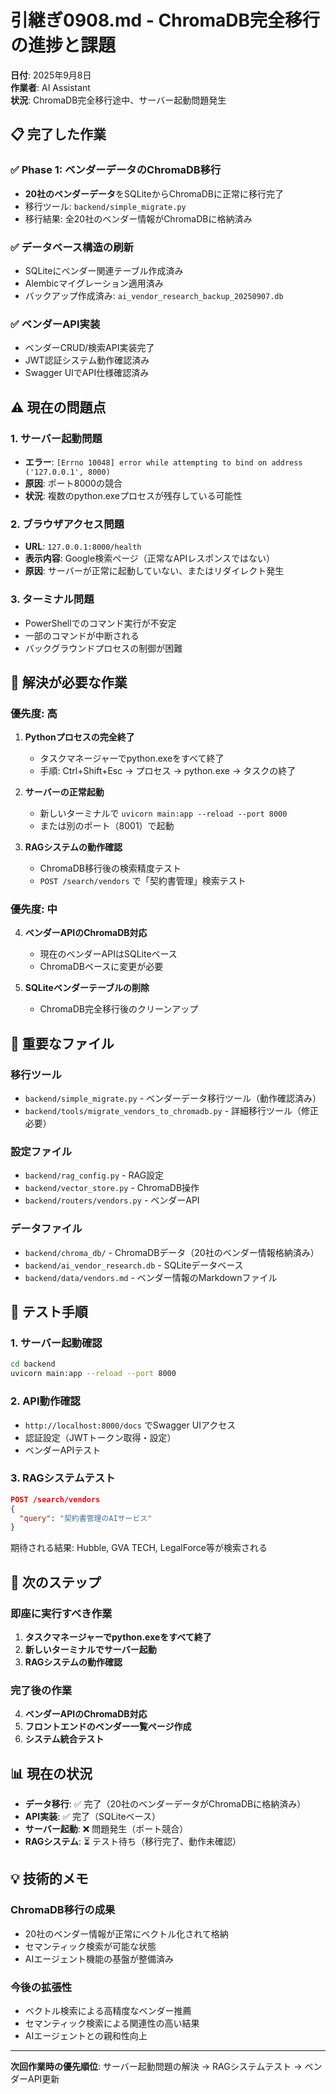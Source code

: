 # 引継ぎ0908.md - ChromaDB完全移行の進捗と課題

**日付**: 2025年9月8日  
**作業者**: AI Assistant  
**状況**: ChromaDB完全移行途中、サーバー起動問題発生

## 📋 完了した作業

### ✅ **Phase 1: ベンダーデータのChromaDB移行**
- **20社のベンダーデータ**をSQLiteからChromaDBに正常に移行完了
- 移行ツール: `backend/simple_migrate.py`
- 移行結果: 全20社のベンダー情報がChromaDBに格納済み

### ✅ **データベース構造の刷新**
- SQLiteにベンダー関連テーブル作成済み
- Alembicマイグレーション適用済み
- バックアップ作成済み: `ai_vendor_research_backup_20250907.db`

### ✅ **ベンダーAPI実装**
- ベンダーCRUD/検索API実装完了
- JWT認証システム動作確認済み
- Swagger UIでAPI仕様確認済み

## ⚠️ 現在の問題点

### **1. サーバー起動問題**
- **エラー**: `[Errno 10048] error while attempting to bind on address ('127.0.0.1', 8000)`
- **原因**: ポート8000の競合
- **状況**: 複数のpython.exeプロセスが残存している可能性

### **2. ブラウザアクセス問題**
- **URL**: `127.0.0.1:8000/health`
- **表示内容**: Google検索ページ（正常なAPIレスポンスではない）
- **原因**: サーバーが正常に起動していない、またはリダイレクト発生

### **3. ターミナル問題**
- PowerShellでのコマンド実行が不安定
- 一部のコマンドが中断される
- バックグラウンドプロセスの制御が困難

## 🔧 解決が必要な作業

### **優先度: 高**
1. **Pythonプロセスの完全終了**
   - タスクマネージャーでpython.exeをすべて終了
   - 手順: Ctrl+Shift+Esc → プロセス → python.exe → タスクの終了

2. **サーバーの正常起動**
   - 新しいターミナルで `uvicorn main:app --reload --port 8000`
   - または別のポート（8001）で起動

3. **RAGシステムの動作確認**
   - ChromaDB移行後の検索精度テスト
   - `POST /search/vendors` で「契約書管理」検索テスト

### **優先度: 中**
4. **ベンダーAPIのChromaDB対応**
   - 現在のベンダーAPIはSQLiteベース
   - ChromaDBベースに変更が必要

5. **SQLiteベンダーテーブルの削除**
   - ChromaDB完全移行後のクリーンアップ

## 📁 重要なファイル

### **移行ツール**
- `backend/simple_migrate.py` - ベンダーデータ移行ツール（動作確認済み）
- `backend/tools/migrate_vendors_to_chromadb.py` - 詳細移行ツール（修正必要）

### **設定ファイル**
- `backend/rag_config.py` - RAG設定
- `backend/vector_store.py` - ChromaDB操作
- `backend/routers/vendors.py` - ベンダーAPI

### **データファイル**
- `backend/chroma_db/` - ChromaDBデータ（20社のベンダー情報格納済み）
- `backend/ai_vendor_research.db` - SQLiteデータベース
- `backend/data/vendors.md` - ベンダー情報のMarkdownファイル

## 🧪 テスト手順

### **1. サーバー起動確認**
```bash
cd backend
uvicorn main:app --reload --port 8000
```

### **2. API動作確認**
- `http://localhost:8000/docs` でSwagger UIアクセス
- 認証設定（JWTトークン取得・設定）
- ベンダーAPIテスト

### **3. RAGシステムテスト**
```json
POST /search/vendors
{
  "query": "契約書管理のAIサービス"
}
```

期待される結果: Hubble, GVA TECH, LegalForce等が検索される

## 🎯 次のステップ

### **即座に実行すべき作業**
1. **タスクマネージャーでpython.exeをすべて終了**
2. **新しいターミナルでサーバー起動**
3. **RAGシステムの動作確認**

### **完了後の作業**
4. **ベンダーAPIのChromaDB対応**
5. **フロントエンドのベンダー一覧ページ作成**
6. **システム統合テスト**

## 📊 現在の状況

- **データ移行**: ✅ 完了（20社のベンダーデータがChromaDBに格納済み）
- **API実装**: ✅ 完了（SQLiteベース）
- **サーバー起動**: ❌ 問題発生（ポート競合）
- **RAGシステム**: ⏳ テスト待ち（移行完了、動作未確認）

## 💡 技術的メモ

### **ChromaDB移行の成果**
- 20社のベンダー情報が正常にベクトル化されて格納
- セマンティック検索が可能な状態
- AIエージェント機能の基盤が整備済み

### **今後の拡張性**
- ベクトル検索による高精度なベンダー推薦
- セマンティック検索による関連性の高い結果
- AIエージェントとの親和性向上

---

**次回作業時の優先順位**: サーバー起動問題の解決 → RAGシステムテスト → ベンダーAPI更新
